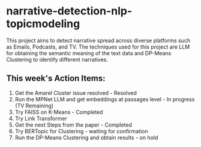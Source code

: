 # narrative-detection-nlp-topicmodeling
This project aims to detect narrative spread across diverse platforms such as Emails, Podcasts, and TV. The techniques used for this project are LLM for obtaining the semantic meaning of the text data and DP-Means Clustering to identify different narratives.


## This week's Action Items:
1. Get the Amarel Cluster issue resolved - Resolved
2. Run the MPNet LLM and get embeddings at passages level - In progress (TV Remaining)
3. Try FAISS on K-Means - Completed
4. Try Link Transformer
5. Get the next Steps from the paper - Completed
6. Try BERTopic for Clustering - waiting for confirmation
7. Run the DP-Means Clustering and obtain results - on hold
